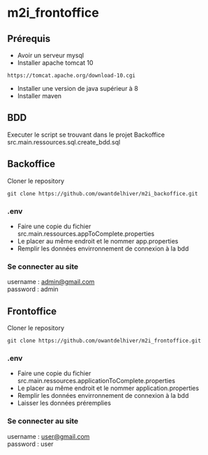 # m2i_frontoffice

## Prérequis

- Avoir un serveur mysql
- Installer apache tomcat 10
```http request
https://tomcat.apache.org/download-10.cgi
```
- Installer une version de java supérieur à 8
- Installer maven


## BDD

Executer le script se trouvant dans le projet Backoffice <br>
src.main.ressources.sql.create_bdd.sql

## Backoffice

Cloner le repository

```
git clone https://github.com/owantdelhiver/m2i_backoffice.git
```

### .env
- Faire une copie du fichier src.main.ressources.appToComplete.properties
- Le placer au même endroit et le nommer app.properties
- Remplir les données envirronnement de connexion à la bdd

### Se connecter au site
username : admin@gmail.com
<br>
password : admin

## Frontoffice

Cloner le repository

```
git clone https://github.com/owantdelhiver/m2i_frontoffice.git
```
### .env
- Faire une copie du fichier src.main.ressources.applicationToComplete.properties
- Le placer au même endroit et le nommer application.properties
- Remplir les données envirronnement de connexion à la bdd
- Laisser les données préremplies

### Se connecter au site
username : user@gmail.com
<br>
password : user